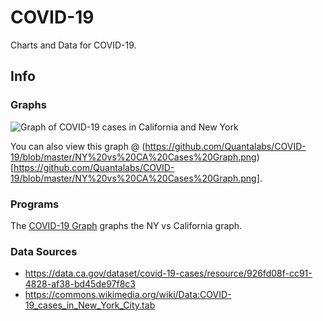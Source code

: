# COVID-19
Charts and Data for COVID-19.

## Info

### Graphs

![Graph of COVID-19 cases in California and New York](https://camo.githubusercontent.com/8169b13b2b6fdba763357731f26ff639d873a0ee/68747470733a2f2f646f63732e676f6f676c652e636f6d2f64726177696e67732f642f652f32504143582d3176517868574a436d5a56367055413062426e31773346657a645047303654555f497241546a6b6d386451306257774e39354154705a6473356e71346d6f32314a306f6b46306a326e4b7a43686549632f7075623f773d39363026683d373230)

You can also view this graph @ (https://github.com/Quantalabs/COVID-19/blob/master/NY%20vs%20CA%20Cases%20Graph.png)[https://github.com/Quantalabs/COVID-19/blob/master/NY%20vs%20CA%20Cases%20Graph.png]. 


### Programs

The [COVID-19 Graph](https://github.com/Quantalabs/COVID-19/blob/master/COVID-19%20Graph.py) graphs the NY vs California graph.

### Data Sources
* https://data.ca.gov/dataset/covid-19-cases/resource/926fd08f-cc91-4828-af38-bd45de97f8c3
* https://commons.wikimedia.org/wiki/Data:COVID-19_cases_in_New_York_City.tab
